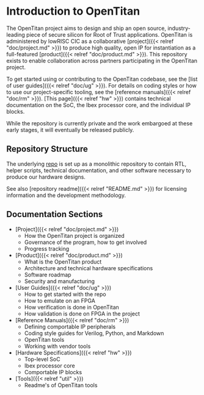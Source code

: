 # Introduction to OpenTitan

The OpenTitan project aims to design and ship an open source, industry-leading piece of secure silicon for Root of Trust applications.
OpenTitan is administered by lowRISC CIC as a collaborative
[project]({{< relref "doc/project.md" >}})
to produce high quality, open IP for instantiation as a full-featured
[product]({{< relref "doc/product.md" >}}).
This repository exists to enable collaboration across partners participating in the OpenTitan project.

To get started using or contributing to the OpenTitan codebase, see the
[list of user guides]({{< relref "doc/ug" >}}).
For details on coding styles or how to use our project-specific tooling, see the
[reference manuals]({{< relref "doc/rm" >}}).
[This page]({{< relref "hw" >}})
contains technical documentation on the SoC, the Ibex processor core, and the individual IP blocks.

While the repository is currently private and the work embargoed at these early stages, it will eventually be released publicly.

## Repository Structure

The underlying
[repo](http://www.github.com/lowrisc/opentitan)
is set up as a monolithic repository to contain RTL, helper scripts, technical documentation, and other software necessary to produce our hardware designs.

See also [repository readme]({{< relref "README.md" >}}) for licensing information and the development methodology.

## Documentation Sections

* [Project]({{< relref "doc/project.md" >}})
  * How the OpenTitan project is organized
  * Governance of the program, how to get involved
  * Progress tracking
* [Product]({{< relref "doc/product.md" >}})
  * What is the OpenTitan product
  * Architecture and technical hardware specifications
  * Software roadmap
  * Security and manufacturing
* [User Guides]({{< relref "doc/ug" >}})
  * How to get started with the repo
  * How to emulate on an FPGA
  * How verification is done in OpenTitan
  * How validation is done on FPGA in the project
* [Reference Manuals]({{< relref "doc/rm" >}})
  * Defining comportable IP peripherals
  * Coding style guides for Verilog, Python, and Markdown
  * OpenTitan tools
  * Working with vendor tools
* [Hardware Specifications]({{< relref "hw" >}})
  * Top-level SoC
  * Ibex processor core
  * Comportable IP blocks
* [Tools]({{< relref "util" >}})
  * Readme's of OpenTitan tools
